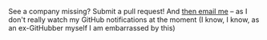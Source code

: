 See a company missing? Submit a pull request! And [then email me](mailto:lukehefson@gmail.com) – as I don't really watch my GitHub notifications at the moment (I know, I know, as an ex-GitHubber myself I am embarrassed by this)
